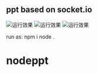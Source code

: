 ## ppt based on socket.io

![运行效果](http://ww2.sinaimg.cn/mw690/74d94e2egw1f9olaxj091j216o25ck2n.jpg)
![运行效果](http://ww2.sinaimg.cn/mw690/74d94e2egw1f9olayja1sj20ku1120u6.jpg)
![运行效果](http://ww3.sinaimg.cn/mw690/74d94e2egw1f9olb0390aj21kw10wdmq.jpg)

run as:
npm i
node .

# nodeppt

